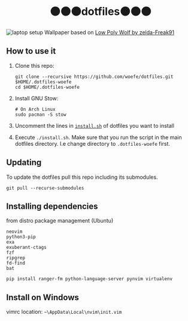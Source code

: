 <h1 align="center">⚫⚫⚫dotfiles⚫⚫⚫</h1>

![laptop setup](https://i.imgur.com/LLU81Jl.png)
Wallpaper based on [Low Poly Wolf by zelda-Freak91](https://zelda-freak91.deviantart.com/art/Low-Poly-Art-Wolf-537626838)


## How to use it

1. Clone this repo:

    ```shell
    git clone --recursive https://github.com/woefe/dotfiles.git $HOME/.dotfiles-woefe
    cd $HOME/.dotfiles-woefe
    ```
2. Install GNU Stow:

    ```shell
    # On Arch Linux
    sudo pacman -S stow
    ```
3. Uncomment the lines in [`install.sh`](./install.sh) of dotfiles you want to install
4. Execute `./install.sh`.
    Make sure that you run the script in the main dotfiles directory.
    I.e change directory to `.dotfiles-woefe` first.

## Updating
To update the dotfiles pull this repo including its submodules.

```
git pull --recurse-submodules
```

## Installing dependencies

from distro package management (Ubuntu)
```
neovim
python3-pip
exa
exuberant-ctags
fzf
ripgrep
fd-find
bat
```

```shell
pip install ranger-fm python-language-server pynvim virtualenv
```


## Install on Windows

vimrc location: `~\AppData\Local\nvim\init.vim`
